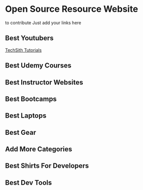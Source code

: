 # Open Source Resource Website
to contribute Just add your links here

## Best Youtubers
[TechSith Tutorials](https://www.youtube.com/channel/UCbGZKLIHpox2l0whz6_RYyg "TechSith Tutorials")

## Best Udemy Courses

## Best Instructor Websites

## Best Bootcamps

## Best Laptops

## Best Gear

## Add More Categories

## Best Shirts For Developers 

## Best Dev Tools

